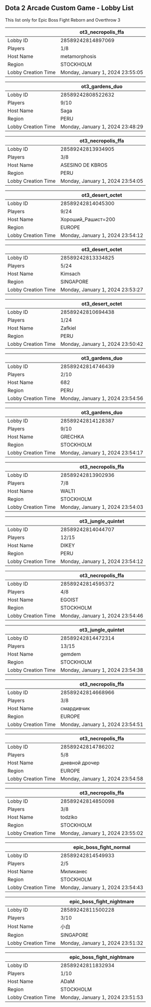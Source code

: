 ## Dota 2 Arcade Custom Game - Lobby List

This list only for Epic Boss Fight Reborn and Overthrow 3

|  | ot3_necropolis_ffa |
| ------ | ------ |
| Lobby ID | 28589242814897069 |
| Players | 1/8 |
| Host Name | metamorphosis |
| Region | STOCKHOLM |
| Lobby Creation Time | Monday, January 1, 2024 23:55:05 |


|  | ot3_gardens_duo |
| ------ | ------ |
| Lobby ID | 28589242808522632 |
| Players | 9/10 |
| Host Name | Saga |
| Region | PERU |
| Lobby Creation Time | Monday, January 1, 2024 23:48:29 |


|  | ot3_necropolis_ffa |
| ------ | ------ |
| Lobby ID | 28589242813934905 |
| Players | 3/8 |
| Host Name | ASESINO DE KBROS |
| Region | PERU |
| Lobby Creation Time | Monday, January 1, 2024 23:54:05 |


|  | ot3_desert_octet |
| ------ | ------ |
| Lobby ID | 28589242814045300 |
| Players | 9/24 |
| Host Name | Хороший_Рашист=200 |
| Region | EUROPE |
| Lobby Creation Time | Monday, January 1, 2024 23:54:12 |


|  | ot3_desert_octet |
| ------ | ------ |
| Lobby ID | 28589242813334825 |
| Players | 5/24 |
| Host Name | Kimsach |
| Region | SINGAPORE |
| Lobby Creation Time | Monday, January 1, 2024 23:53:27 |


|  | ot3_desert_octet |
| ------ | ------ |
| Lobby ID | 28589242810694438 |
| Players | 1/24 |
| Host Name | Zafkiel |
| Region | PERU |
| Lobby Creation Time | Monday, January 1, 2024 23:50:42 |


|  | ot3_gardens_duo |
| ------ | ------ |
| Lobby ID | 28589242814746439 |
| Players | 2/10 |
| Host Name | 682 |
| Region | PERU |
| Lobby Creation Time | Monday, January 1, 2024 23:54:56 |


|  | ot3_gardens_duo |
| ------ | ------ |
| Lobby ID | 28589242814128387 |
| Players | 9/10 |
| Host Name | GRECHKA |
| Region | STOCKHOLM |
| Lobby Creation Time | Monday, January 1, 2024 23:54:17 |


|  | ot3_necropolis_ffa |
| ------ | ------ |
| Lobby ID | 28589242813902936 |
| Players | 7/8 |
| Host Name | WALTI |
| Region | STOCKHOLM |
| Lobby Creation Time | Monday, January 1, 2024 23:54:03 |


|  | ot3_jungle_quintet |
| ------ | ------ |
| Lobby ID | 28589242814044707 |
| Players | 12/15 |
| Host Name | DIKEY |
| Region | PERU |
| Lobby Creation Time | Monday, January 1, 2024 23:54:12 |


|  | ot3_necropolis_ffa |
| ------ | ------ |
| Lobby ID | 28589242814595372 |
| Players | 4/8 |
| Host Name | EGOIST |
| Region | STOCKHOLM |
| Lobby Creation Time | Monday, January 1, 2024 23:54:46 |


|  | ot3_jungle_quintet |
| ------ | ------ |
| Lobby ID | 28589242814472314 |
| Players | 13/15 |
| Host Name | gemdem |
| Region | STOCKHOLM |
| Lobby Creation Time | Monday, January 1, 2024 23:54:38 |


|  | ot3_necropolis_ffa |
| ------ | ------ |
| Lobby ID | 28589242814668966 |
| Players | 3/8 |
| Host Name | смардивчик |
| Region | EUROPE |
| Lobby Creation Time | Monday, January 1, 2024 23:54:51 |


|  | ot3_necropolis_ffa |
| ------ | ------ |
| Lobby ID | 28589242814786202 |
| Players | 5/8 |
| Host Name | дневной дрочер |
| Region | EUROPE |
| Lobby Creation Time | Monday, January 1, 2024 23:54:58 |


|  | ot3_necropolis_ffa |
| ------ | ------ |
| Lobby ID | 28589242814850098 |
| Players | 3/8 |
| Host Name | todziko |
| Region | STOCKHOLM |
| Lobby Creation Time | Monday, January 1, 2024 23:55:02 |


|  | epic_boss_fight_normal |
| ------ | ------ |
| Lobby ID | 28589242814549933 |
| Players | 2/5 |
| Host Name | Миликанес |
| Region | STOCKHOLM |
| Lobby Creation Time | Monday, January 1, 2024 23:54:43 |


|  | epic_boss_fight_nightmare |
| ------ | ------ |
| Lobby ID | 28589242811500228 |
| Players | 3/10 |
| Host Name | 小白 |
| Region | SINGAPORE |
| Lobby Creation Time | Monday, January 1, 2024 23:51:32 |


|  | epic_boss_fight_nightmare |
| ------ | ------ |
| Lobby ID | 28589242811832934 |
| Players | 1/10 |
| Host Name | ADaM |
| Region | STOCKHOLM |
| Lobby Creation Time | Monday, January 1, 2024 23:51:53 |



